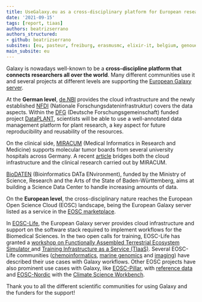 ```yaml
---
title: UseGalaxy.eu as a cross-disciplinary platform for European researchers
date: '2021-09-15'
tags: [report, tiaas]
authors: beatrizserrano
authors_structured:
- github: beatrizserrano
subsites: [eu, pasteur, freiburg, erasmusmc, elixir-it, belgium, genouest]
main_subsite: eu
---
```


Galaxy is nowadays well-known to be a __cross-discipline platform that connects researchers all over the world__. Many different communities use it and several projects at different levels are supporting the [European Galaxy server](https://usegalaxy.eu/). 


At the __German level__, [de.NBI](https://www.denbi.de) provides the cloud infrastructure and the newly established [NFDI](https://www.nfdi.de/) (Nationale Forschungsdateninfrastruktur) covers the data aspects. Within the [DFG](https://www.dfg.de/) (Deutsche Forschungsgemeinschaft) funded project [DataPLANT](https://www.nfdi4plants.de/), scientists will be able to use a well-annotated data management platform for plant research, a key aspect for future reproducibility and reusability of the resources. 

On the clinical side, [MIRACUM](https://www.miracum.org) (Medical Informatics in Research and Medicine) supports molecular tumor boards from several university hospitals across Germany. A recent [article](https://www.denbi.de/news/1279-for-better-patient-care-cooperation-between-miracum-and-the-german-network-for-bioinformatics-infrastructure-de-nbi) bridges both the cloud infrastructure and the clinical research carried out by MIRACUM. 

[BioDATEN](https://portal.biodaten.info) (Bioinformatics DATa ENvironment), funded by the Ministry of Science, Research and the Arts of the State of Baden-Württemberg, aims at building a Science Data Center to handle increasing amounts of data.

On the __European level__, the cross-disciplinary nature reaches the European Open Science Cloud (EOSC) landscape, being the European Galaxy server listed as a service in the [EOSC marketplace](https://marketplace.eosc-portal.eu/services/european-galaxy-server).

In [EOSC-Life](https://www.eosc-life.eu/), the European Galaxy server provides cloud infrastructure and support on the software stack required to implement workflows for the Biomedical Sciences. In the two open calls for training, EOSC-Life has granted a [workshop on Functionally Assembled Terrestrial Ecosystem Simulator ](https://www.eosc-life.eu/news/training-online-galaxy-training-on-functionally-assembled-terrestrial-ecosystem-simulator-fates/) and [Training Infrastructure as a Service (TIaaS)](https://galaxyproject.eu/posts/2021/08/24/tiaas-flyer/). Several EOSC-Life communities ([chemoinformatics](https://www.eosc-life.eu/d1/), [marine genomics](https://www.eosc-life.eu/d4/) and [imaging](https://www.eosc-life.eu/d6/)) have described their use cases with Galaxy workflows. Other EOSC projects have also prominent use cases with Galaxy, like [EOSC-Pillar](https://www.eosc-pillar.eu/), with [reference data](https://www.eosc-pillar.eu/use-cases/exploring-reference-data-through-existing-computing-services-bioinformatics-community) and [EOSC-Nordic](https://www.eosc-nordic.eu/) with the [Climate Science Workbench](https://nordicesmhub.github.io/EOSC/). 

Thank you to all the different scientific communities for using Galaxy and the funders for the support!
